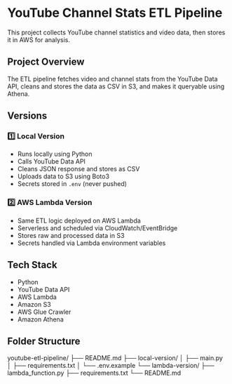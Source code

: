 # YouTube Channel Stats ETL Pipeline

This project collects YouTube channel statistics and video data, then stores it in AWS for analysis.

## Project Overview
The ETL pipeline fetches video and channel stats from the YouTube Data API, cleans and stores the data as CSV in S3, and makes it queryable using Athena.

## Versions

### 1️⃣ Local Version
- Runs locally using Python
- Calls YouTube Data API
- Cleans JSON response and stores as CSV
- Uploads data to S3 using Boto3
- Secrets stored in `.env` (never pushed)

### 2️⃣ AWS Lambda Version
- Same ETL logic deployed on AWS Lambda
- Serverless and scheduled via CloudWatch/EventBridge
- Stores raw and processed data in S3
- Secrets handled via Lambda environment variables

## Tech Stack
- Python
- YouTube Data API
- AWS Lambda
- Amazon S3
- AWS Glue Crawler
- Amazon Athena

## Folder Structure
youtube-etl-pipeline/
├── README.md
├── local-version/
│ ├── main.py
│ ├── requirements.txt
│ └── .env.example
└── lambda-version/
├── lambda_function.py
├── requirements.txt
└── README.md